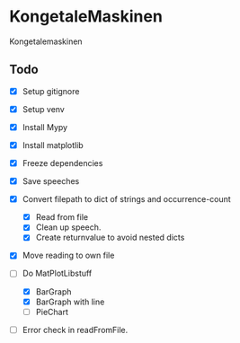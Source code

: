 # KongetaleMaskinen
Kongetalemaskinen

## Todo
- [x] Setup gitignore
- [x] Setup venv
- [x] Install Mypy
- [x] Install matplotlib
- [x] Freeze dependencies
- [x] Save speeches

- [x] Convert filepath to dict of strings and occurrence-count
    - [x] Read from file
    - [x] Clean up speech.
    - [x] Create returnvalue to avoid nested dicts

- [x] Move reading to own file

- [ ] Do MatPlotLibstuff
    - [X] BarGraph
    - [x] BarGraph with line
    - [ ] PieChart

- [ ] Error check in readFromFile.